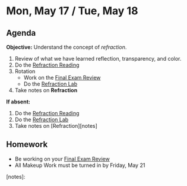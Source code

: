 Mon, May 17 / Tue, May 18
==================  
  
Agenda  
---------  
**Objective:** Understand the concept of *refraction*.
 
 1. Review of what we have learned reflection, transparency, and color.
 2. Do the [Refraction Reading][read]
 3. Rotation
	 - Work on the [Final Exam Review][rev]
	 - Do the [Refraction Lab][lab]
 4. Take notes on **Refraction**
  
**If absent:** 

1. Do the [Refraction Reading][read]
2. Do the [Refraction Lab][lab]
3. Take notes on [Refraction][notes]
  
Homework   
-------------  
- Be working on your [Final Exam Review][rev]
- All Makeup Work must be turned in by Friday, May 21

[rev]: https://avon.schoology.com/course/2624603689/materials?f=450604587
[read]: https://avon.schoology.com/course/2624603689/materials/gp/4962372229
[lab]: https://avon.schoology.com/assignment/4962614629/
[notes]: 

<!--stackedit_data:
eyJoaXN0b3J5IjpbLTEwNjUzMzM1MjAsLTcyMDIwMTA0NCw4OD
Q3MzI0MCwzNTIzMDIwOTQsNDM1NTIxMTQ2LDE0MzMwNjcwNjks
LTE0NTE0MTYyMTAsLTYyNzM4ODk4MSwtMTUwOTkyODE1Niw2MT
A5OTQ4NywxNTQ4NDQ2ODQ3LDE5NjkyNTgxMCwtMTMxNDc3Njcw
MSwxMTkyNzUwMTk0LDgzMzQ5NTU1LC0zNzk3NzEyMDEsMjQ4Nz
c4NTc3LDE0NTI5MjM2MDQsLTc2OTMxMzk3NSwtMzY3ODMxNTQ5
XX0=
-->